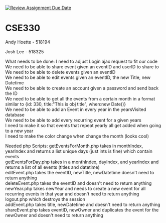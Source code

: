[![Review Assignment Due Date](https://classroom.github.com/assets/deadline-readme-button-22041afd0340ce965d47ae6ef1cefeee28c7c493a6346c4f15d667ab976d596c.svg)](https://classroom.github.com/a/LRsBrD_9)
# CSE330

Andy Hoette - 518194

Josh Lee - 518325

What needs to be done:
    I need to adjust Login ajax request to fit our code <br>
    We need to be able to share event given an eventID and userID to share to<br>
    We need to be able to delete events given an eventID<br>
    We need to be able to edit events given an eventID, the new Title, new Datetime<br>
    We need to be able to create an account given a password and send back the ID<br>
    We need to be able to get all the events from a certain month in a format similar to {id: 330, title:"This is obj title", when:new Date()}<br>
    We need to be able to add an Event in every year in the yearsVisited database<br>
    We need to be able to add every recurring event for a given years<br>
    I need to make it so that events that repeat yearly all get added when going to a new year<br>
    I need to make the color change when change the month (looks cool)<br>

Needed php Scripts:
    getEventsForMonth.php takes in monthIndex, yearIndex and returns a list unique days (just ints is fine) which contain events<br>
    getEventsForDay.php takes in a monthIndex, dayIndex, and yearIndex and returns a list of all events (titles and datetime)<br>
    editEvent.php takes the eventID, newTitle, newDatetime doesn't need to return anything<br>
    deleteEvent.php takes the eventID and doesn't need to return anything<br>
    newYear.php takes newYear and needs to create a new event for all recurring events in that year and doesn't need to return anything<br>
    logout.php which destroys the session<br>
    addEvent.php takes title, newDatetime and doesn't need to return anything<br>
    shareEvent.php takes eventID, newOwner and duplicates the event for the newOwner and doesn't need to return anything<br>
    
    
    

